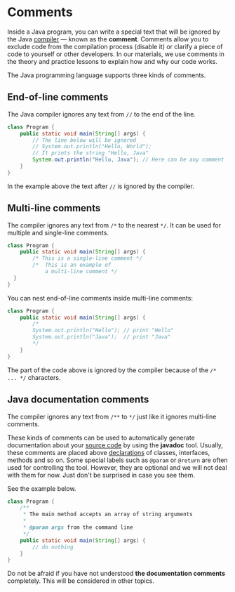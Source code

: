 # Comments

Inside a Java program, you can write a special text that will be ignored by the Java [compiler](https://hyperskill.org/learn/step/3520) — known as the **comment**. Comments allow you to exclude code from the compilation process (disable it) or clarify a piece of code to yourself or other developers. In our materials, we use comments in the theory and practice lessons to explain how and why our code works.

The Java programming language supports three kinds of comments.

## End-of-line comments

The Java compiler ignores any text from `//` to the end of the line.

```java
class Program {
    public static void main(String[] args) {
        // The line below will be ignored
        // System.out.println("Hello, World");
        // It prints the string "Hello, Java"
        System.out.println("Hello, Java"); // Here can be any comment
    }
}
```
In the example above the text after `//` is ignored by the compiler.

## Multi-line comments

The compiler ignores any text from `/*` to the nearest `*/`. It can be used for multiple and single-line comments.

```java
class Program {
    public static void main(String[] args) {
        /* This is a single-line comment */
        /*  This is an example of
            a multi-line comment */
  }
}
```

You can nest end-of-line comments inside multi-line comments:

```java
class Program {
    public static void main(String[] args) {
        /*
        System.out.println("Hello"); // print "Hello"
        System.out.println("Java");  // print "Java"
        */
    }
}
```

The part of the code above is ignored by the compiler because of the `/* ... */` characters.

## Java documentation comments

The compiler ignores any text from `/**` to `*/` just like it ignores multi-line comments.

These kinds of comments can be used to automatically generate documentation about your [source code](https://hyperskill.org/learn/step/3520) by using the **javadoc** tool. Usually, these comments are placed above [declarations](https://hyperskill.org/learn/step/3520) of classes, interfaces, methods and so on. Some special labels such as `@param` or `@return` are often used for controlling the tool. However, they are optional and we will not deal with them for now. Just don't be surprised in case you see them.

See the example below.

```java
class Program {
    /**
     * The main method accepts an array of string arguments
     *
     * @param args from the command line
     */
    public static void main(String[] args) {
        // do nothing
    }
}
```

Do not be afraid if you have not understood **the documentation comments** completely. This will be considered in other topics.